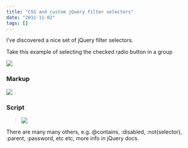 ```yaml
---
title: "CSS and custom jQuery filter selectors"
date: "2011-11-02"
tags: []
---
```


I’ve discovered a nice set of jQuery filter selectors.

Take this example of selecting the checked radio button in a group

![](/images/./image.axd?picture=image_thumb_109.png)

### Markup

![](/images/./image.axd?picture=image_thumb_110.png)

### Script

> ![](/images/./image.axd?picture=image_thumb_111.png)

There are many many others, e.g. @contains, :disabled, :not(selector), :parent, :password, etc etc, more info in jQuery docs.
